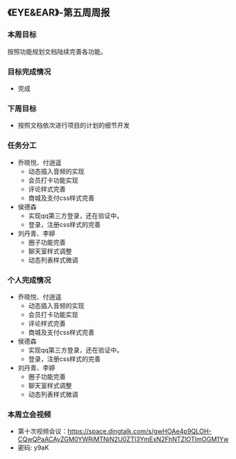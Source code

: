 ## 《EYE&EAR》-第五周周报

### 本周目标

按照功能规划文档陆续完善各功能。

### 目标完成情况
  - 完成

### 下周目标
  - 按照文档依次进行项目的计划的细节开发

### 任务分工
* 乔晓悦、付逍遥
    * 动态插入音频的实现
    * 会员打卡功能实现
    * 评论样式完善
    * 商城及支付css样式完善
* 侯德森 
    * 实现qq第三方登录，还在验证中。
    * 登录，注册css样式的完善
* 刘丹青、李婷
    * 圈子功能完善
    * 聊天室样式调整
    * 动态列表样式微调
    
### 个人完成情况
* 乔晓悦、付逍遥
    * 动态插入音频的实现
    * 会员打卡功能实现
    * 评论样式完善
    * 商城及支付css样式完善
* 侯德森 
    * 实现qq第三方登录，还在验证中。
    * 登录，注册css样式的完善
* 刘丹青、李婷
    * 圈子功能完善
    * 聊天室样式调整
    * 动态列表样式微调

### 本周立会视频
* 第十次视频会议：https://space.dingtalk.com/s/gwHOAe4p9QLOH-CQwQPaACAyZGM0YWRjMTNiN2U0ZTI3YmExN2FhNTZlOTlmOGM1Yw 
* 密码: y9aK





